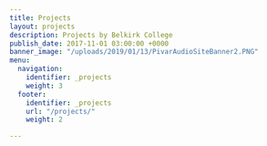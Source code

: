 ```yaml
---
title: Projects
layout: projects
description: Projects by Belkirk College
publish_date: 2017-11-01 03:00:00 +0000
banner_image: "/uploads/2019/01/13/PivarAudioSiteBanner2.PNG"
menu:
  navigation:
    identifier: _projects
    weight: 3
  footer:
    identifier: _projects
    url: "/projects/"
    weight: 2

---
```

